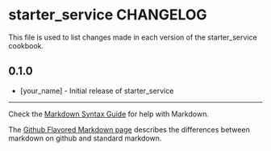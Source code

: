 starter_service CHANGELOG
=========================

This file is used to list changes made in each version of the starter_service cookbook.

0.1.0
-----
- [your_name] - Initial release of starter_service

- - -
Check the [Markdown Syntax Guide](http://daringfireball.net/projects/markdown/syntax) for help with Markdown.

The [Github Flavored Markdown page](http://github.github.com/github-flavored-markdown/) describes the differences between markdown on github and standard markdown.
